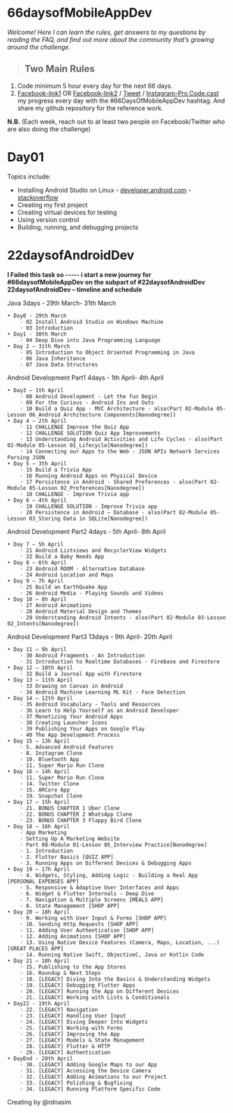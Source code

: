 # 66daysofMobileAppDev
*Welcome! Here I can learn the rules, get answers to my questions by reading the FAQ, and find out more about the community 
that’s growing around the challenge.*

> ## Two Main Rules
  1. Code minimum 5 hour every day for the next 66 days.
  2. [Facebook-link1](https://www.facebook.com/nasimsclip) OR [Facebook-link2](https://www.facebook.com/procode.cast) / [Tweet](https://twitter.com/rdnasim) / [Instagram-Pro Code.cast](https://instagram.com/procode.cast) my progress every day with 
  the #66DaysOfMobileAppDev hashtag. And share my github repository for the reference work.

**N.B.** (Each week, reach out to at least two people on Facebook/Twitter who are also doing the challenge)

# Day01
Topics include:

* Installing Android Studio on Linux - [developer.android.com](https://developer.android.com/studio/install#linux) - [stackoverflow](https://stackoverflow.com/questions/28314139/how-to-install-android-studio-on-ubuntu)
* Creating my first project
* Creating virtual devices for testing
* Using version control
* Building, running, and debugging projects

# 22daysofAndroidDev
**I Failed this task so ----- i start a new journey for #66daysofMobileAppDev on the subpart of #22daysofAndroidDev
22daysofAndroidDev – timeline and schedule**

Java 3days - 29th March- 31th March

    • Day0 - 29th March
        ◦ 02 Install Android Studio on Windows Machine
        ◦ 03 Introduction
    • Day1 - 30th March
        ◦ 04 Deep Dive into Java Programming Language
    • Day 2 – 31th March
        ◦ 05 Introduction to Object Oriented Programming in Java
        ◦ 06 Java Inheritance
        ◦ 07 Java Data Structures

Android Development Part1 4days - 1th April- 4th April

    • Day3 – 1th April
        ◦ 08 Android Development - Let the fun Begin
        ◦ 09 For the Curious - Android Ins and Outs
        ◦ 10 Build a Quiz App - MVC Architecture - also(Part 02-Module 05-Lesson 06_Android Architecture Components[Nanodegree])
    • Day 4 – 2th April
        ◦ 11 CHALLENGE Improve the Quiz App
        ◦ 12 CHALLENGE SOLUTION Quiz App Improvements
        ◦ 13 Understanding Android Activities and Life Cycles - also(Part 02-Module 05-Lesson 01_Lifecycle[Nanodegree])
        ◦ 14 Connecting our Apps to the Web - JSON APIs Network Services Parsing JSON
    • Day 5 – 3th April
        ◦ 15 Build a Trivia App
        ◦ 16 Running Android Apps on Physical Device
        ◦ 17 Persistence in Android - Shared Preferences - also(Part 02-Module 05-Lesson 02_Preferences[Nanodegree])
        ◦ 18 CHALLENGE - Improve Trivia app
    • Day 6 – 4th April
        ◦ 19 CHALLENGE SOLUTION - Improve Trivia app
        ◦ 20 Persistence in Android – Database - also(Part 02-Module 05-Lesson 03_Storing Data in SQLite[Nanodegree])

Android Development Part2 4days - 5th April- 8th April

    • Day 7 – 5h April
        ◦ 21 Android Listviews and RecyclerView Widgets
        ◦ 22 Build a Baby Needs App
    • Day 8 – 6th April
        ◦ 23 Android ROOM - Alternative Database
        ◦ 24 Android Location and Maps
    • Day 9 – 7h April
        ◦ 25 Build an EarthQuake App
        ◦ 26 Android Media - Playing Sounds and Videos
    • Day 10 – 8h April
        ◦ 27 Android Animations
        ◦ 28 Android Material Design and Themes
        ◦ 29 Understanding Android Intents - also(Part 02-Module 03-Lesson 02_Intents[Nanodegree])
Android Development Part3 13days - 9th April- 20th April

    • Day 11 – 9h April
        ◦ 30 Android Fragments - An Introduction
        ◦ 31 Introduction to Realtime Databases - Firebase and Firestore
    • Day 12 – 10th April
        ◦ 32 Build a Journal App with Firestore
    • Day 13 – 11th April
        ◦ 33 Drawing on Canvas in Android
        ◦ 34 Android Machine Learning ML Kit - Face Detection
    • Day 14 – 12th April
        ◦ 35 Android Vocabulary - Tools and Resources
        ◦ 36 Learn to Help Yourself as an Android Developer
        ◦ 37 Monetizing Your Android Apps
        ◦ 38 Creating Launcher Icons
        ◦ 39 Publishing Your Apps on Google Play
        ◦ 40 The App Development Process
    • Day 15 – 13h April
        ◦ 5. Advanced Android Features
        ◦ 8. Instagram Clone
        ◦ 10. Bluetooth App
        ◦ 11. Super Mario Run Clone
    • Day 16 – 14h April
        ◦ 11. Super Mario Run Clone
        ◦ 14. Twitter Clone
        ◦ 15. ARCore App
        ◦ 19. Snapchat Clone
    • Day 17 – 15h April
        ◦ 21. BONUS CHAPTER 1 Uber Clone
        ◦ 22. BONUS CHAPTER 2 WhatsApp Clone
        ◦ 23. BONUS CHAPTER 3 Flappy Bird Clone
    • Day 18 – 16h April
        ◦ App Marketing
        ◦ Setting Up A Marketing Website
        ◦ Part 08-Module 01-Lesson 05_Interview Practice[Nanodegree]
        ◦ 1. Introduction
        ◦ 2. Flutter Basics [QUIZ APP]
        ◦ 3. Running Apps on Different Devices & Debugging Apps
    • Day 19 – 17h April
        ◦ 4. Widgets, Styling, Adding Logic - Building a Real App [PERSONAL EXPENSES APP]
        ◦ 5. Responsive & Adaptive User Interfaces and Apps
        ◦ 6. Widget & Flutter Internals - Deep Dive
        ◦ 7. Navigation & Multiple Screens [MEALS APP]
        ◦ 8. State Management [SHOP APP]
    • Day 20 – 18h April
        ◦ 9. Working with User Input & Forms [SHOP APP]
        ◦ 10. Sending Http Requests [SHOP APP]
        ◦ 11. Adding User Authentication [SHOP APP]
        ◦ 12. Adding Animations [SHOP APP]
        ◦ 13. Using Native Device Features (Camera, Maps, Location, ...) [GREAT PLACES APP]
        ◦ 14. Running Native Swift, ObjectiveC, Java or Kotlin Code
    • Day 21 – 18h April
        ◦ 15. Publishing to the App Stores
        ◦ 16. Roundup & Next Steps
        ◦ 18. [LEGACY] Diving Into the Basics & Understanding Widgets
        ◦ 19. [LEGACY] Debugging Flutter Apps
        ◦ 20. [LEGACY] Running the App on Different Devices
        ◦ 21. [LEGACY] Working with Lists & Conditionals
    • Day22 - 19th April
        ◦ 22. [LEGACY] Navigation
        ◦ 23. [LEGACY] Handling User Input
        ◦ 24. [LEGACY] Diving Deeper Into Widgets
        ◦ 25. [LEGACY] Working with Forms
        ◦ 26. [LEGACY] Improving the App
        ◦ 27. [LEGACY] Models & State Management
        ◦ 28. [LEGACY] Flutter & HTTP
        ◦ 29. [LEGACY] Authentication
    • DayEnd - 20th April
        ◦ 30. [LEGACY] Adding Google Maps to our App
        ◦ 31. [LEGACY] Accessing the Device Camera
        ◦ 32. [LEGACY] Adding Animations to our Project
        ◦ 33. [LEGACY] Polishing & Bugfixing
        ◦ 34. [LEGACY] Running Platform Specific Code


Creating by @rdnasim
          
